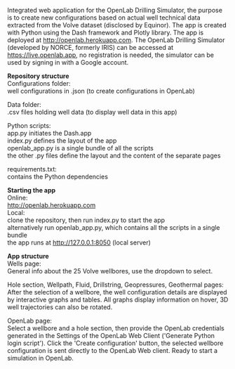 Integrated web application for the OpenLab Drilling Simulator, the purpose is to create new configurations based on actual well technical data extracted from the Volve dataset (disclosed by Equinor). The app is created with Python using the Dash framework and Plotly library. The app is deployed at http://openlab.herokuapp.com. The OpenLab Drilling Simulator (developed by NORCE, formerly IRIS) can be accessed at https://live.openlab.app, no registration is needed, the simulator can be used by signing in with a Google account.

**Repository structure**\
Configurations folder:\
well configurations in .json (to create configurations in OpenLab)

Data folder:\
.csv files holding well data (to display well data in this app)

Python scripts:\
app.py initiates the Dash.app\
index.py defines the layout of the app\
openlab_app.py is a single bundle of all the scripts\
the other .py files define the layout and the content of the separate pages

requirements.txt:\
contains the Python dependencies

**Starting the app**\
Online:\
http://openlab.herokuapp.com \
Local:\
clone the repository, then run index.py to start the app\
alternatively run openlab_app.py, which contains all the scripts in a single bundle\
the app runs at http://127.0.0.1:8050 (local server)

**App structure**\
Wells page:\
General info about the 25 Volve wellbores, use the dropdown to select.

Hole section, Wellpath, Fluid, Drillstring, Geopressures, Geothermal pages:\
After the selection of a wellbore, the well configuration details are displayed by interactive graphs and tables. All graphs display information on hover, 3D well trajectories can also be rotated.

OpenLab page:\
Select a wellbore and a hole section, then provide the OpenLab credentials generated in the Settings of the OpenLab Web Client ('Generate Python login script'). Click the 'Create configuration' button, the selected wellbore configuration is sent directly to the OpenLab Web client. Ready to start a simulation in OpenLab.
